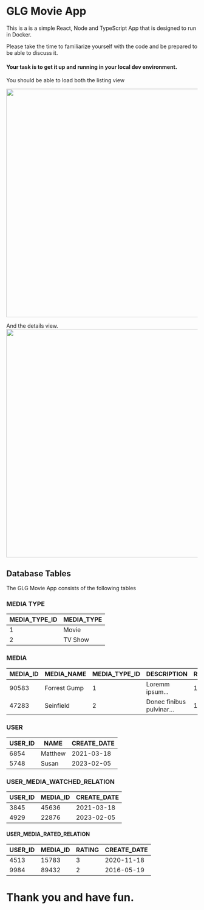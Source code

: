# GLG Movie App

This is a is a simple React, Node and TypeScript App that is designed to run in Docker.

Please take the time to familiarize yourself with the code and be prepared to be able to discuss it.

#### Your task is to get it up and running in your local dev environment.

You should be able to load both the listing view

<img src="https://user-images.githubusercontent.com/1521814/225240239-32c6236f-fd85-43e6-beb7-95683e0a2d2e.png" width="600"/>

And the details view.  
<img src="https://user-images.githubusercontent.com/1521814/225240421-ae3ae260-4b04-4828-8998-8587380e94fd.png" width="600"/>

## Database Tables

The GLG Movie App consists of the following tables

### MEDIA TYPE

| MEDIA_TYPE_ID | MEDIA_TYPE |
| ------------- | ---------- |
| 1             | Movie      |
| 2             | TV Show    |

### MEDIA

| MEDIA_ID | MEDIA_NAME   | MEDIA_TYPE_ID | DESCRIPTION               | RELEASE_DATE |
| -------- | ------------ | ------------- | ------------------------- | ------------ |
| 90583    | Forrest Gump | 1             | Loremm ipsum...           | 1994-06-23   |
| 47283    | Seinfield    | 2             | Donec finibus pulvinar... | 1989-07-05   |

### USER

| USER_ID | NAME    | CREATE_DATE |
| ------- | ------- | ----------- |
| 6854    | Matthew | 2021-03-18  |
| 5748    | Susan   | 2023-02-05  |

### USER_MEDIA_WATCHED_RELATION

| USER_ID | MEDIA_ID | CREATE_DATE |
| ------- | -------- | ----------- |
| 3845    | 45636    | 2021-03-18  |
| 4929    | 22876    | 2023-02-05  |

#### USER_MEDIA_RATED_RELATION

| USER_ID | MEDIA_ID | RATING | CREATE_DATE |
| ------- | -------- | ------ | ----------- |
| 4513    | 15783    | 3      | 2020-11-18  |
| 9984    | 89432    | 2      | 2016-05-19  |

# Thank you and have fun.
